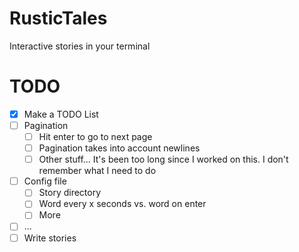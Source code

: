 # RusticTales
Interactive stories in your terminal

# TODO

- [X] Make a TODO List
- [ ] Pagination
  - [ ] Hit enter to go to next page
  - [ ] Pagination takes into account newlines
  - [ ] Other stuff... It's been too long since I worked on this. I don't remember what I need to do
- [ ] Config file
  - [ ] Story directory
  - [ ] Word every x seconds vs. word on enter
  - [ ] More
- [ ] ...
- [ ] Write stories
